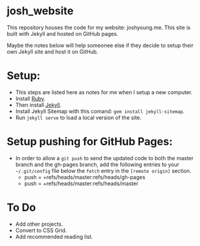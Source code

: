 # josh_website
This repository houses the code for my website: joshyoung.me. This site is built with Jekyll and hosted on GitHub pages.

Maybe the notes below will help someonee else if they decide to setup their own Jekyll site and host it on GitHub.

# Setup:
- This steps are listed here as notes for me when I setup a new computer.
- Install [Ruby](https://www.ruby-lang.org/en/documentation/installation).
- Then install [Jekyll](https://jekyllrb.com/docs/installation).
- Install Jekyll Sitemap with this comand: `gem install jekyll-sitemap`.
- Run `jekyll serve` to load a local version of the site.

# Setup pushing for GitHub Pages:
- In order to allow a `git push` to send the updated code to both the master branch and the gh-pages branch, add the following entries to your `~/.git/config` file below the `fetch` entry in the `[remote origin]` section.
  - push = +refs/heads/master:refs/heads/gh-pages
  - push = +refs/heads/master:refs/heads/master

# To Do
 * Add other projects.
 * Convert to CSS Grid.
 * Add recommended reading list.